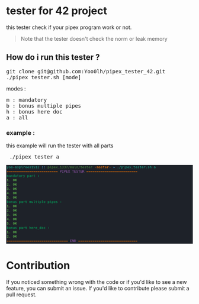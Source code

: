 # tester for 42 project 
this tester check if your pipex program work or not.</br>
>Note that the tester doesn't check the norm or leak memory
## How do i run this tester ?

<pre>git clone git@github.com:Yoo0lh/pipex_tester_42.git </br>./pipex_tester.sh [mode]
</pre>
modes :
<pre>
m : mandatory
b : bonus multiple pipes
h : bonus here doc
a : all
</pre>
### example :
this example will run the tester with all parts 
<pre> ./pipex_tester a </pre>
<img src="img/pipex.png">

# Contribution
If you noticed something wrong with the code or if you'd like to see a new feature, you can submit an issue. If you'd like to contribute please submit a pull request. 


